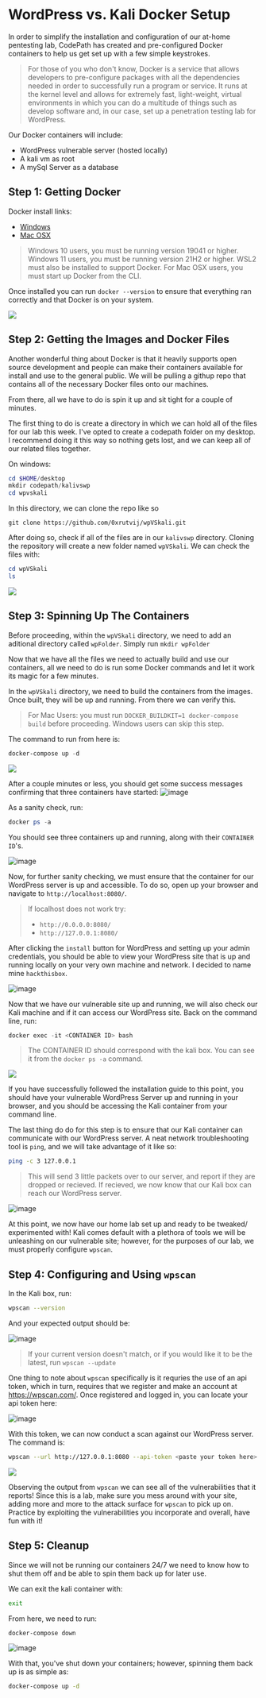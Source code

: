 # WordPress vs. Kali Docker Setup

In order to simplify the installation and configuration of our at-home pentesting lab, CodePath has created and pre-configured Docker containers to help us get set up with a few simple keystrokes.
> For those of you who don't know, Docker is a service that allows developers to pre-configure packages with all the dependencies needed in order to successfully run a program or service. It runs at the kernel level and allows for extremely fast, light-weight, virtual environments in which you can do a multitude of things such as develop software and, in our case, set up a penetration testing lab for WordPress.

Our Docker containers will include:
* WordPress vulnerable server (hosted locally)
* A kali vm as root
* A mySql Server as a database

## Step 1: Getting Docker

Docker install links: 

* [Windows]
* [Mac OSX]

[Windows]: https://docs.docker.com/docker-for-windows/install/
[Mac OSX]: https://docs.docker.com/docker-for-mac/install/

> Windows 10 users, you must be running version 19041 or higher. Windows 11 users, you must be running version 21H2 or higher. WSL2 must also be installed to support Docker. For Mac OSX users, you must start up Docker from the CLI.

Once installed you can run `docker --version` to ensure that everything ran correctly and that Docker is on your system.

<img src="https://github.com/colton-gabertan/SecurityShepherdLabs/blob/week07/dockerinstall.gif">

## Step 2: Getting the Images and Docker Files

Another wonderful thing about Docker is that it heavily supports open source development and people can make their containers available for install and use to the general public. We will be pulling a githup repo that contains all of the necessary Docker files onto our machines. 

From there, all we have to do is spin it up and sit tight for a couple of minutes.

The first thing to do is create a directory in which we can hold all of the files for our lab this week. I've opted to create a codepath folder on my desktop. I recommend doing it this way so nothing gets lost, and we can keep all of our related files together. 

On windows:
```powershell
cd $HOME/desktop
mkdir codepath/kalivswp
cd wpvskali
```

In this directory, we can clone the repo like so
```
git clone https://github.com/0xrutvij/wpVSkali.git
```

After doing so, check if all of the files are in our `kalivswp` directory. Cloning the repository will create a new folder named `wpVSkali`. We can check the files with:
```powershell
cd wpVSkali
ls
```

<img src="https://github.com/colton-gabertan/SecurityShepherdLabs/blob/week07/gitrepo.gif">

## Step 3: Spinning Up The Containers

Before proceeding, within the `wpVSkali` directory, we need to add an aditional directory called `wpFolder`. Simply run `mkdir wpFolder`

Now that we have all the files we need to actually build and use our containers, all we need to do is run some Docker commands and let it work its magic for a few minutes. 

In the `wpVSkali` directory, we need to build the containers from the images. Once built, they will be up and running. From there we can verify this.
> For Mac Users: you must run `DOCKER_BUILDKIT=1 docker-compose build` before proceeding. Windows users can skip this step.

The command to run from here is:
```powershell
docker-compose up -d
```
<img src="https://github.com/colton-gabertan/SecurityShepherdLabs/blob/week07/dockercompose.gif">

After a couple minutes or less, you should get some success messages confirming that three containers have started:
![image](https://user-images.githubusercontent.com/66766340/162297211-1a73ffd1-e3d4-4de9-afcd-e31e7217dce9.png)

As a sanity check, run:
```powershell
docker ps -a
```
You should see three containers up and running, along with their `CONTAINER ID`'s.

![image](https://user-images.githubusercontent.com/66766340/162298552-063dfbd6-32d4-4baa-ba8c-f5743eb619db.png)

Now, for further sanity checking, we must ensure that the container for our WordPress server is up and accessible. To do so, open up your browser and navigate to `http://localhost:8080/`.
> If localhost does not work try:
> * `http://0.0.0.0:8080/`
> * `http://127.0.0.1:8080/`

After clicking the `install` button for WordPress and setting up your admin credentials, you should be able to view your WordPress site that is up and running locally on your very own machine and network. I decided to name mine `hackthisbox`.

![image](https://user-images.githubusercontent.com/66766340/162301129-2bdd61df-9150-495d-b685-049977d1356b.png)

Now that we have our vulnerable site up and running, we will also check our Kali machine and if it can access our WordPress site. Back on the command line, run:

```powershell
docker exec -it <CONTAINER ID> bash
```
> The CONTAINER ID should correspond with the kali box. You can see it from the `docker ps -a` command.

<img src="https://github.com/colton-gabertan/SecurityShepherdLabs/blob/week07/kalicheck.gif">

If you have successfully followed the installation guide to this point, you should have your vulnerable WordPress Server up and running in your browser, and you should be accessing the Kali container from your command line.

The last thing do do for this step is to ensure that our Kali container can communicate with our WordPress server. A neat network troubleshooting tool is `ping`, and we will take advantage of it like so:

```bash
ping -c 3 127.0.0.1
```
> This will send 3 little packets over to our server, and report if they are dropped or recieved. If recieved, we now know that our Kali box can reach our WordPress server.

![image](https://user-images.githubusercontent.com/66766340/162311645-76594e72-4a4e-4c5b-bb73-a0912cd49f57.png)

At this point, we now have our home lab set up and ready to be tweaked/ experimented with! Kali comes default with a plethora of tools we will be unleashing on our vulnerable site; however, for the purposes of our lab, we must properly configure `wpscan`.

## Step 4: Configuring and Using `wpscan`

In the Kali box, run:

```bash
wpscan --version
```
And your expected output should be:

![image](https://user-images.githubusercontent.com/66766340/162314601-53232bf6-3f29-4037-bee0-1ad86d634134.png)
> If your current version doesn't match, or if you would like it to be the latest, run `wpscan --update`

One thing to note about `wpscan` specifically is it requries the use of an api token, which in turn, requires that we register and make an account at https://wpscan.com/. Once registered and logged in, you can locate your api token here:

![image](https://user-images.githubusercontent.com/66766340/162316224-28487b7c-b4d5-4111-a000-ae71341e2990.png)

With this token, we can now conduct a scan against our WordPress server. The command is:
```bash
wpscan --url http://127.0.0.1:8080 --api-token <paste your token here>
```

<img src="https://github.com/colton-gabertan/SecurityShepherdLabs/blob/week07/wpscandemo.gif">

Observing the output from `wpscan` we can see all of the vulnerabilities that it reports! Since this is a lab, make sure you mess around with your site, adding more and more to the attack surface for `wpscan` to pick up on. Practice by exploiting the vulnerabilities you incorporate and overall, have fun with it!

## Step 5: Cleanup

Since we will not be running our containers 24/7 we need to know how to shut them off and be able to spin them back up for later use.

We can exit the kali container with:
```bash
exit
```

From here, we need to run:
```bash
docker-compose down
```

![image](https://user-images.githubusercontent.com/66766340/162323623-fc461ef0-3855-4aab-9668-2fb8486be192.png)

With that, you've shut down your containers; however, spinning them back up is as simple as:
```bash
docker-compose up -d
```

